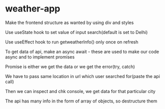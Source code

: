 # weather-app
Make the frontend structure as wanted by using div and styles

Use useState hook to set value of input search(default is set to Delhi)

Use useEffect hook to run getweatherInfo() only once on refresh

To get data of api, make an async await - these are used to make our code async and to implement promises

Promise is either we get the data or we get the error(try, catch)

We have to pass same location in url which user searched for(paste the api call)

Then we can inspect and chk console, we get data for that particular city

The api has many info in the form of array of objects, so destructure them
